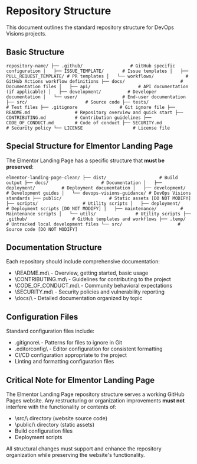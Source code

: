# Repository Structure

This document outlines the standard repository structure for DevOps Visions projects.

## Basic Structure

`
repository-name/
├── .github/                  # GitHub specific configuration
│   ├── ISSUE_TEMPLATE/       # Issue templates
│   ├── PULL_REQUEST_TEMPLATE/ # PR templates
│   └── workflows/            # GitHub Actions workflow definitions
├── docs/                     # Documentation files
│   ├── api/                  # API documentation (if applicable)
│   ├── development/          # Developer documentation
│   └── user/                 # End-user documentation
├── src/                      # Source code
├── tests/                    # Test files
├── .gitignore                # Git ignore file
├── README.md                 # Repository overview and quick start
├── CONTRIBUTING.md           # Contribution guidelines
├── CODE_OF_CONDUCT.md        # Code of conduct
├── SECURITY.md               # Security policy
└── LICENSE                   # License file
`

## Special Structure for Elmentor Landing Page

The Elmentor Landing Page has a specific structure that **must be preserved**:

`
elmentor-landing-page-clean/
├── dist/                    # Build output
├── docs/                    # Documentation
│   ├── deployment/          # Deployment documentation
│   ├── development/         # Development guides
│   └── devops-visions-guidance/ # DevOps Visions standards
├── public/                  # Static assets [DO NOT MODIFY]
├── scripts/                 # Utility scripts
│   ├── deployment/          # Deployment scripts [DO NOT MODIFY]
│   ├── maintenance/         # Maintenance scripts
│   └── utils/               # Utility scripts
├── .github/                 # GitHub templates and workflows
├── .temp/                   # Untracked local development files
└── src/                     # Source code [DO NOT MODIFY]
`

## Documentation Structure

Each repository should include comprehensive documentation:

- \README.md\ - Overview, getting started, basic usage
- \CONTRIBUTING.md\ - Guidelines for contributing to the project
- \CODE_OF_CONDUCT.md\ - Community behavioral expectations
- \SECURITY.md\ - Security policies and vulnerability reporting
- \docs/\ - Detailed documentation organized by topic

## Configuration Files

Standard configuration files include:

- \.gitignore\ - Patterns for files to ignore in Git
- \.editorconfig\ - Editor configuration for consistent formatting
- CI/CD configuration appropriate to the project
- Linting and formatting configuration files

## Critical Note for Elmentor Landing Page

The Elmentor Landing Page repository structure serves a working GitHub Pages website. Any restructuring or organization improvements **must not** interfere with the functionality or contents of:

- \src/\ directory (website source code)
- \public/\ directory (static assets)
- Build configuration files
- Deployment scripts

All structural changes must support and enhance the repository organization while preserving the website's functionality.
